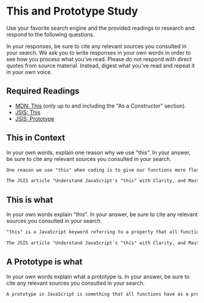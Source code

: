 # This and Prototype Study

Use your favorite search engine and the provided readings to research and
respond to the following questions.

In your responses, be sure to cite any relevant sources you consulted in your
search. We ask you to write responses in your own words in order to see how you
process what you've read. Please do not respond with direct quotes from source
material. Instead, digest what you've read and repeat it in your own voice.

## Required Readings

-   [MDN: This](https://developer.mozilla.org/en-US/docs/Web/JavaScript/Reference/Operators/this)
(only up to and including the "As a Constructor" section).
-   [JSIS: This](http://javascriptissexy.com/understand-javascripts-this-with-clarity-and-master-it/)
-   [JSIS: Prototype](http://javascriptissexy.com/javascript-prototype-in-plain-detailed-language/)

## This in Context

In your own words, explain one reason why we use "this". In your answer, be
sure to cite any relevant sources you consulted in your search.

```md
One reason we use "this" when coding is to give our functions more flexibility. We may not always know what object is going to be invoking a method, and that object may or may not even have a name (apparently some functions are 'anonymous'?). By using 'this' instead of hard-coding an object name, we ensure that our function has the flexibility to work as intended in a variety of contexts.

The JSIS article "Understand JavaScript's "this" with Clarity, and Master It" was a very helpful source in writing this response.
```

## This is what

In your own words explain "this".  In your answer, be
sure to cite any relevant sources you consulted in your search.

```md
"this" is a JavaScript keyword referring to a property that all functions have when they are invoked. The value of 'this' is assigned when the function is invoked, and wherever it appears in that function, it will usually have the value of the object that invoked the function. There are a handful of case where changing context can make it tricky to determine what the value of this will be, and sometimes we have to use additional functions like bind() or apply() to make 'this' do what we want it to do.

The JSIS article "Understand JavaScript's "this" with Clarity, and Master It" was a very helpful source in writing this response. Some of the example code in the MDN documentation for 'this' was also useful, along with today's in-class code-along and lab work involving 'this'.
```

## A Prototype is what

In your own words explain what a prototype is.  In your answer, be
sure to cite any relevant sources you consulted in your search.

```md
A prototype in JavaScript is something that all functions have as a property, and all objects have as an attribute. Prototype is what drives inheritance in JavaScript. An object's prototype tells you what its parent object is. A function's prototype tells you what will be inherited any time that function is used. When we ask an object for the value of one of its attributes and it doesn't have its own version of that attribute, it goes up the 'prototype chain', parent by parent, until it finds one (or runs out of parents).
```
